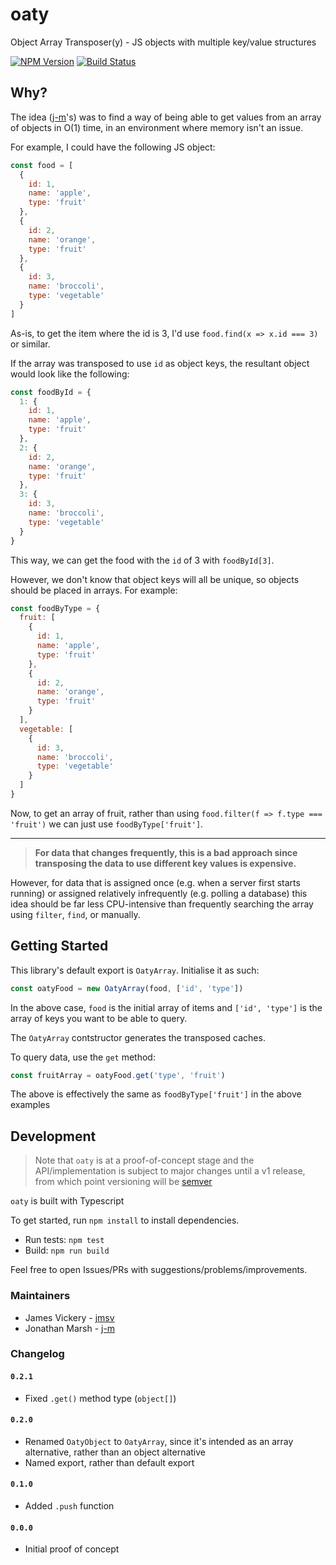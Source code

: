 # oaty

Object Array Transposer(y) - JS objects with multiple key/value structures

[![NPM Version](https://img.shields.io/npm/v/oaty.svg)](https://npmjs.org/package/oaty)
[![Build Status](https://travis-ci.org/jmsv/oaty.svg?branch=master)](https://travis-ci.org/jmsv/oaty)

## Why?

The idea ([j-m](https://github.com/j-m)'s) was to find a way of being able to get values from an array of objects in O(1) time, in an environment where memory isn't an issue.

For example, I could have the following JS object:

```javascript
const food = [
  {
    id: 1,
    name: 'apple',
    type: 'fruit'
  },
  {
    id: 2,
    name: 'orange',
    type: 'fruit'
  },
  {
    id: 3,
    name: 'broccoli',
    type: 'vegetable'
  }
]
```

As-is, to get the item where the id is 3, I'd use `food.find(x => x.id === 3)` or similar.

If the array was transposed to use `id` as object keys, the resultant object would look like the following:

```javascript
const foodById = {
  1: {
    id: 1,
    name: 'apple',
    type: 'fruit'
  },
  2: {
    id: 2,
    name: 'orange',
    type: 'fruit'
  },
  3: {
    id: 3,
    name: 'broccoli',
    type: 'vegetable'
  }
}
```

This way, we can get the food with the `id` of 3 with `foodById[3]`.

However, we don't know that object keys will all be unique, so objects should be placed in arrays. For example:

```javascript
const foodByType = {
  fruit: [
    {
      id: 1,
      name: 'apple',
      type: 'fruit'
    },
    {
      id: 2,
      name: 'orange',
      type: 'fruit'
    }
  ],
  vegetable: [
    {
      id: 3,
      name: 'broccoli',
      type: 'vegetable'
    }
  ]
}
```

Now, to get an array of fruit, rather than using `food.filter(f => f.type === 'fruit')` we can just use `foodByType['fruit']`.

---

> __For data that changes frequently, this is a bad approach since transposing the data to use different key values is expensive.__

However, for data that is assigned once (e.g. when a server first starts running) or assigned relatively infrequently (e.g. polling a database) this idea should be far less CPU-intensive than frequently searching the array using `filter`, `find`, or manually.

## Getting Started

This library's default export is `OatyArray`. Initialise it as such:

```javascript
const oatyFood = new OatyArray(food, ['id', 'type'])
```

In the above case, `food` is the initial array of items and `['id', 'type']` is the array of keys you want to be able to query.

The `OatyArray` contstructor generates the transposed caches.

To query data, use the `get` method:

```javascript
const fruitArray = oatyFood.get('type', 'fruit')
```

The above is effectively the same as `foodByType['fruit']` in the above examples

## Development

> Note that `oaty` is at a proof-of-concept stage and the API/implementation is subject to major changes until a v1 release, from which point versioning will be [semver](https://semver.org)

`oaty` is built with Typescript

To get started, run `npm install` to install dependencies.

- Run tests: `npm test`
- Build: `npm run build`

Feel free to open Issues/PRs with suggestions/problems/improvements.

### Maintainers

- James Vickery - [jmsv](https://github.com/jmsv)
- Jonathan Marsh - [j-m](https://github.com/j-m)

### Changelog

#### `0.2.1`

- Fixed `.get()` method type (`object[]`)

#### `0.2.0`

- Renamed `OatyObject` to `OatyArray`, since it's intended as an array alternative, rather than an object alternative
- Named export, rather than default export

#### `0.1.0`

- Added `.push` function

#### `0.0.0`

- Initial proof of concept

